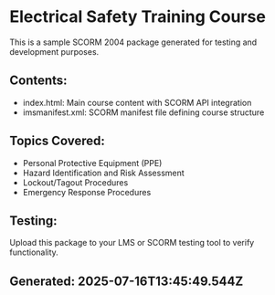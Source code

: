 # Electrical Safety Training Course

This is a sample SCORM 2004 package generated for testing and development purposes.

## Contents:
- index.html: Main course content with SCORM API integration
- imsmanifest.xml: SCORM manifest file defining course structure

## Topics Covered:
- Personal Protective Equipment (PPE)
- Hazard Identification and Risk Assessment
- Lockout/Tagout Procedures
- Emergency Response Procedures

## Testing:
Upload this package to your LMS or SCORM testing tool to verify functionality.

## Generated: 2025-07-16T13:45:49.544Z
